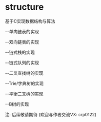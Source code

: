 # structure
基于C实现数据结构与算法

--单向链表的实现 

--双向链表的实现

--链式栈的实现

--链式队列的实现

--二叉查找树的实现

--Trie/字典树的实现

--平衡二叉树的实现

--B树的实现

注: 后续敬请期待
(欢迎与作者交流VX: crp0122)
